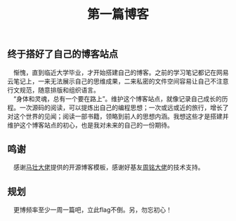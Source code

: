 ﻿---
layout: post
title: 第一篇博客
categories: Daily
description: 庆祝博客建站完成，鸣谢提供帮助的童鞋，谈谈未来的规划
keywords: First Blog, Future, Apology
---

## 终于搭好了自己的博客站点
&emsp;惭愧，直到临近大学毕业，才开始搭建自己的博客。之前的学习笔记都记在网易云笔记上，一来无法展示自己的思维成果，二来私密的文件空间容易让自己不注意行文规范，随意排版和组织语言。   
&emsp;“身体和灵魂，总有一个要在路上”。维护这个博客站点，就像记录自己成长的历程。一次源码的阅读，可以提炼出自己的编程思想；一次或远或近的旅行，增长了对这个世界的见闻；阅读一部书籍，领略到前人的思想内涵。我想这些才是搭建并维护这个博客站点的初心，也是我对未来的自己的一份期待。

## 鸣谢
&emsp;感谢[马壮大佬][1]提供的开源博客模板，感谢好基友[周铭大佬][2]的技术支持。

## 规划
&emsp;更博频率至少一周一篇吧，立此flag不倒。另，勿忘初心！


  [1]: http://mazhuang.org/
  [2]: https://zmbad.me/